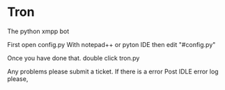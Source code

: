 Tron
====

The python xmpp bot

 First open config.py With notepad++ or pyton IDE
  then edit "#config.py"
 
Once you have done that. double click tron.py

Any problems please submit a ticket. If there is a error
Post IDLE error log please,